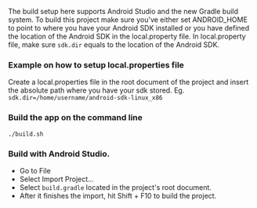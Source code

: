 The build setup here supports Android Studio and the new Gradle build system.
To build this project make sure you've either set ANDROID_HOME to point to where
you have your Android SDK installed or you have defined the location of the Android
SDK in the local.property file. In local.property file, make sure `sdk.dir` equals
 to the location of the Android SDK.

### Example on how to setup local.properties file
Create a local.properties file in the root document of the project and insert the absolute path where you have
your sdk stored. Eg. `sdk.dir=/home/username/android-sdk-linux_x86`

### Build the app on the command line
`./build.sh`

### Build with Android Studio.
* Go to File
* Select Import Project...
* Select `build.gradle` located in the project's root document.
* After it finishes the import, hit Shift + F10 to build the project.


